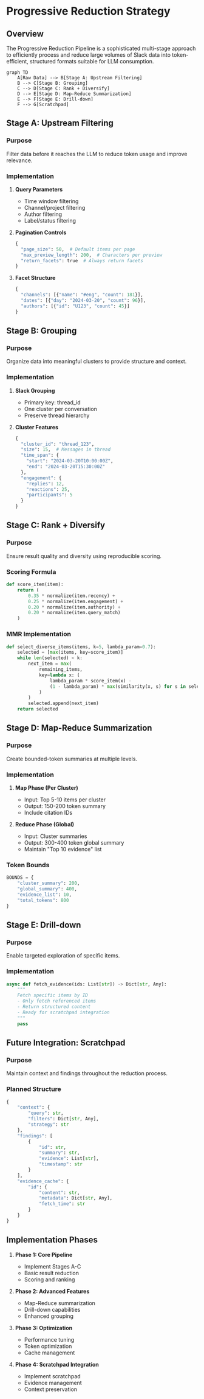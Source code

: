 # Progressive Reduction Strategy

## Overview

The Progressive Reduction Pipeline is a sophisticated multi-stage approach to efficiently process and reduce large volumes of Slack data into token-efficient, structured formats suitable for LLM consumption.

```mermaid
graph TD
    A[Raw Data] --> B[Stage A: Upstream Filtering]
    B --> C[Stage B: Grouping]
    C --> D[Stage C: Rank + Diversify]
    D --> E[Stage D: Map-Reduce Summarization]
    E --> F[Stage E: Drill-down]
    F --> G[Scratchpad]
```

## Stage A: Upstream Filtering

### Purpose
Filter data before it reaches the LLM to reduce token usage and improve relevance.

### Implementation
1. **Query Parameters**
   - Time window filtering
   - Channel/project filtering
   - Author filtering
   - Label/status filtering

2. **Pagination Controls**
   ```python
   {
     "page_size": 50,  # Default items per page
     "max_preview_length": 200,  # Characters per preview
     "return_facets": true  # Always return facets
   }
   ```

3. **Facet Structure**
   ```python
   {
     "channels": [{"name": "#eng", "count": 181}],
     "dates": [{"day": "2024-03-20", "count": 96}],
     "authors": [{"id": "U123", "count": 45}]
   }
   ```

## Stage B: Grouping

### Purpose
Organize data into meaningful clusters to provide structure and context.

### Implementation
1. **Slack Grouping**
   - Primary key: thread_id
   - One cluster per conversation
   - Preserve thread hierarchy

2. **Cluster Features**
   ```python
   {
     "cluster_id": "thread_123",
     "size": 15,  # Messages in thread
     "time_span": {
       "start": "2024-03-20T10:00:00Z",
       "end": "2024-03-20T15:30:00Z"
     },
     "engagement": {
       "replies": 12,
       "reactions": 25,
       "participants": 5
     }
   }
   ```

## Stage C: Rank + Diversify

### Purpose
Ensure result quality and diversity using reproducible scoring.

### Scoring Formula
```python
def score_item(item):
    return (
        0.35 * normalize(item.recency) +
        0.25 * normalize(item.engagement) +
        0.20 * normalize(item.authority) +
        0.20 * normalize(item.query_match)
    )
```

### MMR Implementation
```python
def select_diverse_items(items, k=5, lambda_param=0.7):
    selected = [max(items, key=score_item)]
    while len(selected) < k:
        next_item = max(
            remaining_items,
            key=lambda x: (
                lambda_param * score_item(x) -
                (1 - lambda_param) * max(similarity(x, s) for s in selected)
            )
        )
        selected.append(next_item)
    return selected
```

## Stage D: Map-Reduce Summarization

### Purpose
Create bounded-token summaries at multiple levels.

### Implementation
1. **Map Phase (Per Cluster)**
   - Input: Top 5-10 items per cluster
   - Output: 150-200 token summary
   - Include citation IDs

2. **Reduce Phase (Global)**
   - Input: Cluster summaries
   - Output: 300-400 token global summary
   - Maintain "Top 10 evidence" list

### Token Bounds
```python
BOUNDS = {
    "cluster_summary": 200,
    "global_summary": 400,
    "evidence_list": 10,
    "total_tokens": 800
}
```

## Stage E: Drill-down

### Purpose
Enable targeted exploration of specific items.

### Implementation
```python
async def fetch_evidence(ids: List[str]) -> Dict[str, Any]:
    """
    Fetch specific items by ID
    - Only fetch referenced items
    - Return structured content
    - Ready for scratchpad integration
    """
    pass
```

## Future Integration: Scratchpad

### Purpose
Maintain context and findings throughout the reduction process.

### Planned Structure
```python
{
    "context": {
        "query": str,
        "filters": Dict[str, Any],
        "strategy": str
    },
    "findings": [
        {
            "id": str,
            "summary": str,
            "evidence": List[str],
            "timestamp": str
        }
    ],
    "evidence_cache": {
        "id": {
            "content": str,
            "metadata": Dict[str, Any],
            "fetch_time": str
        }
    }
}
```

## Implementation Phases

1. **Phase 1: Core Pipeline**
   - Implement Stages A-C
   - Basic result reduction
   - Scoring and ranking

2. **Phase 2: Advanced Features**
   - Map-Reduce summarization
   - Drill-down capabilities
   - Enhanced grouping

3. **Phase 3: Optimization**
   - Performance tuning
   - Token optimization
   - Cache management

4. **Phase 4: Scratchpad Integration**
   - Implement scratchpad
   - Evidence management
   - Context preservation
